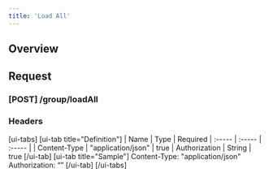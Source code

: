 ```yaml
---
title: 'Load All'
---
```


## Overview

## Request

### **[POST] /group/loadAll**

### Headers

[ui-tabs]
[ui-tab title="Definition"]
|  Name  |  Type  |  Required
|  :-----          |  :-----          |  :-----          |
|  Content-Type |  "application/json"  |  true
|  Authorization |  String |  true
[/ui-tab]
[ui-tab title="Sample"]
    Content-Type: "application/json"
	Authorization: “<token-value>”
[/ui-tab]
[/ui-tabs]